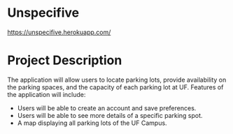 # Unspecifive
https://unspecifive.herokuapp.com/

# Project Description
The application will allow users to locate parking lots, provide availability on the parking spaces, and the capacity of each parking lot at UF. Features of the application will include:

* Users will be able to create an account and save preferences.
* Users will be able to see more details of a specific parking spot.
* A map displaying all parking lots of the UF Campus.

